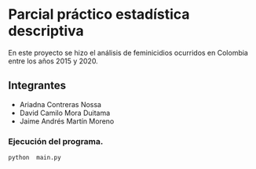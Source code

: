 # Parcial práctico estadística descriptiva

En este proyecto se hizo el análisis de feminicidios  ocurridos en Colombia entre los años 2015 y 2020.

## Integrantes

- Ariadna Contreras Nossa
- David Camilo Mora Duitama
- Jaime Andrés Martín Moreno

### Ejecución del programa.

`python  main.py`

